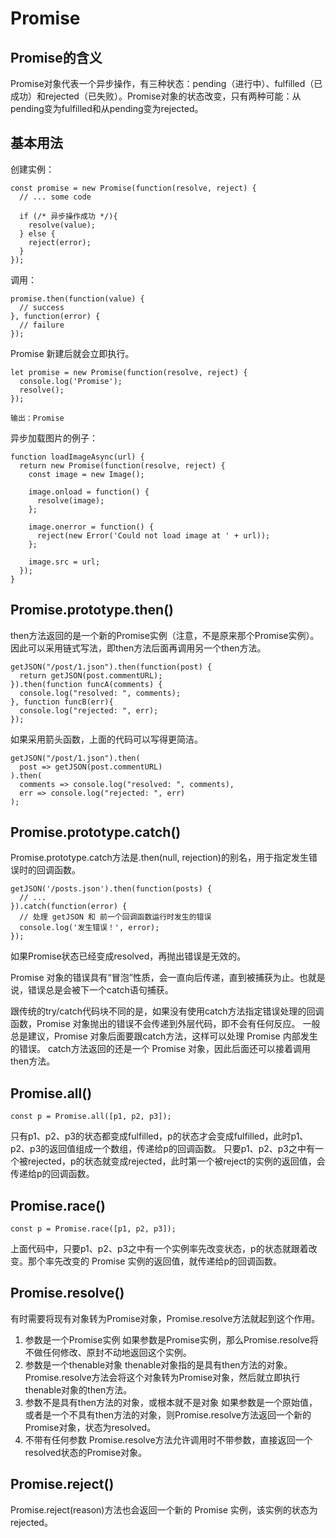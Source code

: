 # Promise
## Promise的含义
Promise对象代表一个异步操作，有三种状态：pending（进行中）、fulfilled（已成功）和rejected（已失败）。Promise对象的状态改变，只有两种可能：从pending变为fulfilled和从pending变为rejected。

## 基本用法
创建实例：
```
const promise = new Promise(function(resolve, reject) {
  // ... some code

  if (/* 异步操作成功 */){
    resolve(value);
  } else {
    reject(error);
  }
});
```
调用：
```
promise.then(function(value) {
  // success
}, function(error) {
  // failure
});
```
Promise 新建后就会立即执行。
```
let promise = new Promise(function(resolve, reject) {
  console.log('Promise');
  resolve();
});

输出：Promise
```
异步加载图片的例子：
```
function loadImageAsync(url) {
  return new Promise(function(resolve, reject) {
    const image = new Image();

    image.onload = function() {
      resolve(image);
    };

    image.onerror = function() {
      reject(new Error('Could not load image at ' + url));
    };

    image.src = url;
  });
}
```
## Promise.prototype.then() 
then方法返回的是一个新的Promise实例（注意，不是原来那个Promise实例）。因此可以采用链式写法，即then方法后面再调用另一个then方法。
```
getJSON("/post/1.json").then(function(post) {
  return getJSON(post.commentURL);
}).then(function funcA(comments) {
  console.log("resolved: ", comments);
}, function funcB(err){
  console.log("rejected: ", err);
});
```
如果采用箭头函数，上面的代码可以写得更简洁。
```
getJSON("/post/1.json").then(
  post => getJSON(post.commentURL)
).then(
  comments => console.log("resolved: ", comments),
  err => console.log("rejected: ", err)
);
```
## Promise.prototype.catch() 
Promise.prototype.catch方法是.then(null, rejection)的别名，用于指定发生错误时的回调函数。
```
getJSON('/posts.json').then(function(posts) {
  // ...
}).catch(function(error) {
  // 处理 getJSON 和 前一个回调函数运行时发生的错误
  console.log('发生错误！', error);
});
```
如果Promise状态已经变成resolved，再抛出错误是无效的。

Promise 对象的错误具有“冒泡”性质，会一直向后传递，直到被捕获为止。也就是说，错误总是会被下一个catch语句捕获。

跟传统的try/catch代码块不同的是，如果没有使用catch方法指定错误处理的回调函数，Promise 对象抛出的错误不会传递到外层代码，即不会有任何反应。
一般总是建议，Promise 对象后面要跟catch方法，这样可以处理 Promise 内部发生的错误。
catch方法返回的还是一个 Promise 对象，因此后面还可以接着调用then方法。

## Promise.all()
```
const p = Promise.all([p1, p2, p3]);
```
只有p1、p2、p3的状态都变成fulfilled，p的状态才会变成fulfilled，此时p1、p2、p3的返回值组成一个数组，传递给p的回调函数。
只要p1、p2、p3之中有一个被rejected，p的状态就变成rejected，此时第一个被reject的实例的返回值，会传递给p的回调函数。

## Promise.race()
```
const p = Promise.race([p1, p2, p3]);
```
上面代码中，只要p1、p2、p3之中有一个实例率先改变状态，p的状态就跟着改变。那个率先改变的 Promise 实例的返回值，就传递给p的回调函数。

## Promise.resolve()
有时需要将现有对象转为Promise对象，Promise.resolve方法就起到这个作用。
1. 参数是一个Promise实例
如果参数是Promise实例，那么Promise.resolve将不做任何修改、原封不动地返回这个实例。
2. 参数是一个thenable对象
thenable对象指的是具有then方法的对象。Promise.resolve方法会将这个对象转为Promise对象，然后就立即执行thenable对象的then方法。
3. 参数不是具有then方法的对象，或根本就不是对象
如果参数是一个原始值，或者是一个不具有then方法的对象，则Promise.resolve方法返回一个新的Promise对象，状态为resolved。
4. 不带有任何参数
Promise.resolve方法允许调用时不带参数，直接返回一个resolved状态的Promise对象。

## Promise.reject() 
Promise.reject(reason)方法也会返回一个新的 Promise 实例，该实例的状态为rejected。









